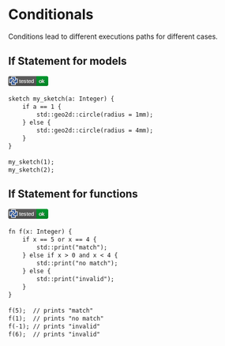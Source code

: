 # Conditionals

Conditions lead to different executions paths for different cases.

## If Statement for models

[![test](.test/if_models.png)](.test/if_models.log)

```µcad,if_models
sketch my_sketch(a: Integer) {
    if a == 1 {
        std::geo2d::circle(radius = 1mm);
    } else {
        std::geo2d::circle(radius = 4mm);
    }
}

my_sketch(1);
my_sketch(2);
```

## If Statement for functions

[![test](.test/if_functions.png)](.test/if_functions.log)

```µcad,if_functions
fn f(x: Integer) {
    if x == 5 or x == 4 {
        std::print("match");
    } else if x > 0 and x < 4 {
        std::print("no match");
    } else {
        std::print("invalid");
    }
}

f(5);  // prints "match"
f(1);  // prints "no match"
f(-1); // prints "invalid"
f(6);  // prints "invalid"
```
